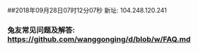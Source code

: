 ##2018年09月28日07时12分07秒 新址: 104.248.120.241
### 兔友常见问题及解答: https://github.com/wanggonging/d/blob/w/FAQ.md
